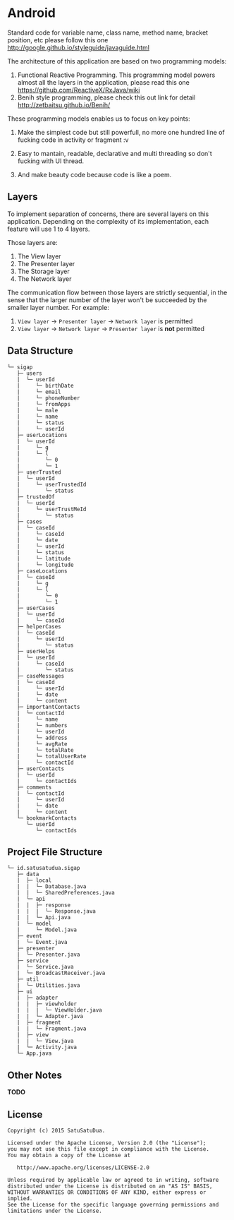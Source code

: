 # Android

Standard code for variable name, class name, method name, bracket position, etc please follow this one http://google.github.io/styleguide/javaguide.html

The architecture of this application are based on two programming models:

1. Functional Reactive Programming. This programming model powers almost all the layers in the application, please read this one https://github.com/ReactiveX/RxJava/wiki
2. Benih style programming, please check this out link for detail http://zetbaitsu.github.io/Benih/

These programming models enables us to focus on key points:

1. Make the simplest code but still powerfull, no more one hundred line of fucking code in activity or fragment :v
	
2. Easy to mantain, readable, declarative and multi threading so don't fucking with UI thread.

3. And make beauty code because code is like a poem.


## Layers

To implement separation of concerns, there are several layers on this application. Depending on the complexity of its implementation, each feature will use 1 to 4 layers.

Those layers are:

1. The View layer
2. The Presenter layer
3. The Storage layer
4. The Network layer

The communication flow between those layers are strictly sequential, in the sense that the larger number of the layer won't be succeeded by the smaller layer number. For example:

1. `View layer` -> `Presenter layer` -> `Network layer` is permitted
2. `View layer` -> `Network layer` -> `Presenter layer` is **not** permitted

## Data Structure
```
└─ sigap
   ├─ users
   |  └─ userId
   |     └─ birthDate
   |     └─ email
   |     └─ phoneNumber
   |     └─ fromApps
   |     └─ male
   |     └─ name
   |     └─ status
   |     └─ userId
   ├─ userLocations
   |  └─ userId
   |     └─ g
   |     └─ l
   |        └─ 0
   |        └─ 1
   ├─ userTrusted
   |  └─ userId
   |     └─ userTrustedId
   |        └─ status
   ├─ trustedOf
   |  └─ userId
   |     └─ userTrustMeId
   |        └─ status
   ├─ cases
   |  └─ caseId
   |     └─ caseId
   |     └─ date
   |     └─ userId
   |     └─ status
   |     └─ latitude
   |     └─ longitude
   ├─ caseLocations
   |  └─ caseId
   |     └─ g
   |     └─ l
   |        └─ 0
   |        └─ 1
   ├─ userCases
   |  └─ userId
   |     └─ caseId
   ├─ helperCases
   |  └─ caseId
   |     └─ userId
   |        └─ status
   ├─ userHelps
   |  └─ userId
   |     └─ caseId
   |        └─ status
   ├─ caseMessages
   |  └─ caseId
   |     └─ userId
   |     └─ date
   |     └─ content
   ├─ importantContacts
   |  └─ contactId
   |     └─ name
   |     └─ numbers
   |     └─ userId
   |     └─ address
   |     └─ avgRate
   |     └─ totalRate
   |     └─ totalUserRate
   |     └─ contactId
   ├─ userContacts
   |  └─ userId
   |     └─ contactIds
   ├─ comments
   |  └─ contactId
   |     └─ userId
   |     └─ date
   |     └─ content
   └─ bookmarkContacts
      └─ userId
         └─ contactIds
```

## Project File Structure
```
└─ id.satusatudua.sigap
   ├─ data
   |  ├─ local
   |  |  └─ Database.java
   |  |  └─ SharedPreferences.java
   |  └─ api
   |  |  ├─ response
   |  |  |  └─ Response.java
   |  |  └─ Api.java
   |  └─ model
   |     └─ Model.java
   ├─ event
   |  └─ Event.java
   ├─ presenter
   |  └─ Presenter.java
   ├─ service
   |  └─ Service.java
   |  └─ BroadcastReceiver.java
   ├─ util
   |  └─ Utilities.java
   ├─ ui
   |  ├─ adapter
   |  |  ├─ viewholder
   |  |  |  └─ ViewHolder.java
   |  |  └─ Adapter.java
   |  ├─ fragment
   |  |  └─ Fragment.java
   |  ├─ view
   |  |  └─ View.java
   |  └─ Activity.java
   └─ App.java
```

## Other Notes

**TODO**

License
-------
    Copyright (c) 2015 SatuSatuDua.
    
    Licensed under the Apache License, Version 2.0 (the "License");
    you may not use this file except in compliance with the License.
    You may obtain a copy of the License at

       http://www.apache.org/licenses/LICENSE-2.0

    Unless required by applicable law or agreed to in writing, software
    distributed under the License is distributed on an "AS IS" BASIS,
    WITHOUT WARRANTIES OR CONDITIONS OF ANY KIND, either express or implied.
    See the License for the specific language governing permissions and
    limitations under the License.
